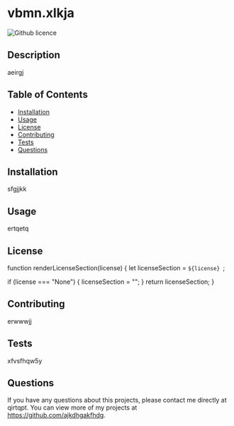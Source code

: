 # vbmn.xlkja
  
  ![Github licence](![License](http://img.shields.io/badge/license-undefined-blue.svg))

  
  ## Description 
  aeirgj

  ## Table of Contents
  * [Installation](#installation)
  * [Usage](#usage)
  * [License](#license)
  * [Contributing](#contributing)
  * [Tests](#tests)
  * [Questions](#questions)
  
  ## Installation 
  sfgjjkk

  ## Usage 
  ertqetq

  ## License 
  function renderLicenseSection(license) {
  let licenseSection = `${license} `;

  if (license === "None") {
    licenseSection = "";
  }
  return licenseSection;
}

  ## Contributing 
  erwwwjj

  ## Tests
  xfvsfhqw5y

  ## Questions
  If you have any questions about this projects, please contact me directly at qirtqpt. You can view more of my projects at https://github.com/ajkdhgakfhdg.
